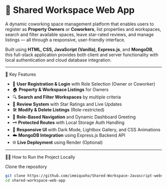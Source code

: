 # 🏢 Shared Workspace Web App

A dynamic coworking space management platform that enables users to register as **Property Owners** or **Coworkers**, list properties and workspaces, search and filter available spaces, leave star-rated reviews, and manage listings — all through a responsive, user-friendly interface.

Built using **HTML, CSS, JavaScript (Vanilla), Express.js**, and **MongoDB**, this full-stack application provides both client and server functionality with local authentication and cloud database integration.

---

🚀 Key Features

- 🔐 **User Registration & Login** with Role Selection (Owner or Coworker)
- 🏠 **Property & Workspace Listings** for Owners
- 🔍 **Search and Filter Workspaces** by multiple criteria
- 🌟 **Review System** with Star Ratings and Live Updates
- 🛠️ **Modify & Delete Listings** (Role-restricted)
- 👥 **Role-Based Navigation** and Dynamic Dashboard Greeting
- 🗝️ **Protected Routes** with Local Storage Auth Handling
- 🎨 **Responsive UI** with Dark Mode, Lightbox Gallery, and CSS Animations
- ☁️ **MongoDB Integration** using Express.js Backend API
- 🌐 **Live Deployment** using Render (Optional)

---

🧑‍💻 How to Run the Project Locally

Clone the repository
```bash
git clone https://github.com/imeiquoho/Shared-Workspace-Javascript-website
cd shared-workspace-web-app

